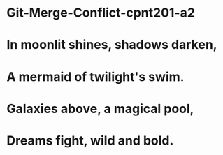 # Git-Merge-Conflict-cpnt201-a2

# In moonlit shines, shadows darken,

# A mermaid of twilight's swim.

# Galaxies above, a magical pool,

# Dreams fight, wild and bold.
